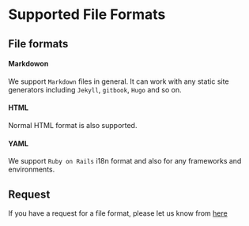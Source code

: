 # Supported File Formats

## File formats

#### Markdowon

We support `Markdown` files in general. It can work with any static site generators including `Jekyll`, `gitbook`, `Hugo` and so on.

#### HTML

Normal HTML format is also supported.

#### YAML

We support `Ruby on Rails` i18n format and also for any frameworks and environments.

## Request

If you have a request for a file format, please let us know from [here](https://gitlocalize.com/inquiries/new)
